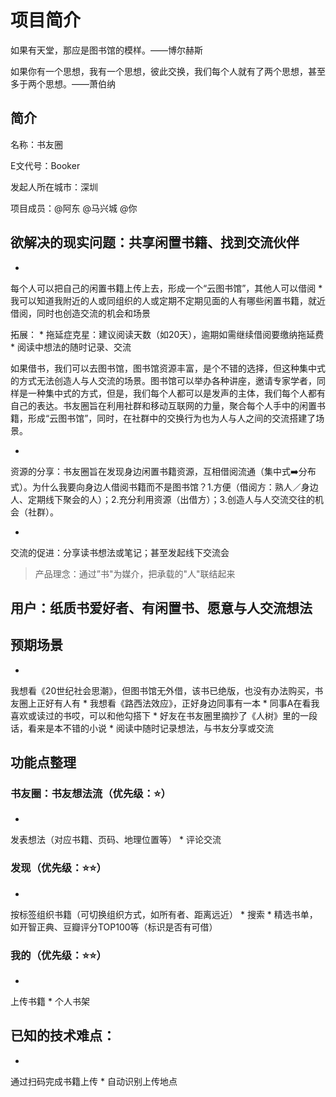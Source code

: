 # 项目简介

如果有天堂，那应是图书馆的模样。——博尔赫斯

如果你有一个思想，我有一个思想，彼此交换，我们每个人就有了两个思想，甚至多于两个思想。——萧伯纳

## 简介
名称：书友圈

E文代号：Booker

发起人所在城市：深圳

项目成员：@阿东 @马兴城 @你


## 欲解决的现实问题：共享闲置书籍、找到交流伙伴
* 
每个人可以把自己的闲置书籍上传上去，形成一个“云图书馆”，其他人可以借阅
* 
我可以知道我附近的人或同组织的人或定期不定期见面的人有哪些闲置书籍，就近借阅，同时也创造交流的机会和场景

拓展：
* 
拖延症克星：建议阅读天数（如20天），逾期如需继续借阅要缴纳拖延费
* 
阅读中想法的随时记录、交流

如果借书，我们可以去图书馆，图书馆资源丰富，是个不错的选择，但这种集中式的方式无法创造人与人交流的场景。图书馆可以举办各种讲座，邀请专家学者，同样是一种集中式的方式，但是，我们每个人都可以是发声的主体，我们每个人都有自己的表达。书友圈旨在利用社群和移动互联网的力量，聚合每个人手中的闲置书籍，形成“云图书馆”，同时，在社群中的交换行为也为人与人之间的交流搭建了场景。

* 
资源的分享：书友圈旨在发现身边闲置书籍资源，互相借阅流通（集中式➡️分布式）。为什么我要向身边人借阅书籍而不是图书馆？1.方便（借阅方：熟人／身边人、定期线下聚会的人）；2.充分利用资源（出借方）；3.创造人与人交流交往的机会（社群）。

* 
交流的促进：分享读书想法或笔记；甚至发起线下交流会

>产品理念：通过”书"为媒介，把承载的"人"联结起来

## 用户：纸质书爱好者、有闲置书、愿意与人交流想法

## 预期场景
* 
我想看《20世纪社会思潮》，但图书馆无外借，该书已绝版，也没有办法购买，书友圈上正好有人有
* 
我想看《路西法效应》，正好身边同事有一本
* 
同事A在看我喜欢或读过的书哎，可以和他勾搭下
* 
好友在书友圈里摘抄了《人树》里的一段话，看来是本不错的小说
* 
阅读中随时记录想法，与书友分享或交流

## 功能点整理

### 书友圈：书友想法流（优先级：⭐️）
* 
发表想法（对应书籍、页码、地理位置等）
* 
评论交流

### 发现（优先级：⭐️⭐️）
* 
按标签组织书籍（可切换组织方式，如所有者、距离远近）
* 
搜索
* 
精选书单，如开智正典、豆瓣评分TOP100等（标识是否有可借）

### 我的（优先级：⭐️⭐️）
* 
上传书籍
* 
个人书架

## 已知的技术难点：
* 
通过扫码完成书籍上传
* 
自动识别上传地点